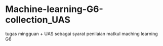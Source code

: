 # Machine-learning-G6-collection_UAS
tugas mingguan + UAS sebagai syarat penilaian matkul maching learning G6

